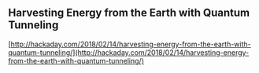 ## Harvesting Energy from the Earth with Quantum Tunneling
  
  [http://hackaday.com/2018/02/14/harvesting-energy-from-the-earth-with-quantum-tunneling/](http://hackaday.com/2018/02/14/harvesting-energy-from-the-earth-with-quantum-tunneling/)